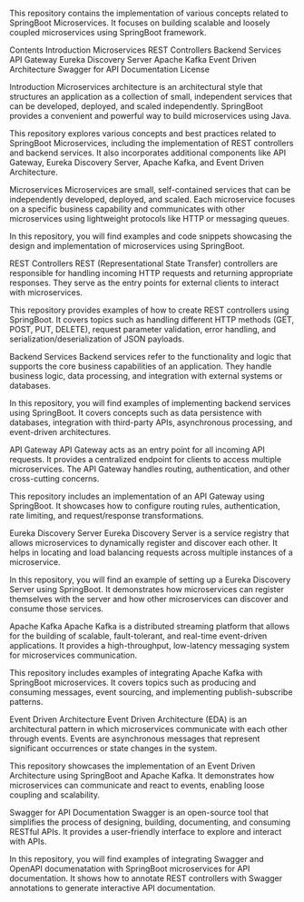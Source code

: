 This repository contains the implementation of various concepts related to SpringBoot Microservices. It focuses on building scalable and loosely coupled microservices using SpringBoot framework.

Contents
Introduction
Microservices
REST Controllers
Backend Services
API Gateway
Eureka Discovery Server
Apache Kafka
Event Driven Architecture
Swagger for API Documentation
License

Introduction
Microservices architecture is an architectural style that structures an application as a collection of small, independent services that can be developed, deployed, and scaled independently. SpringBoot provides a convenient and powerful way to build microservices using Java.

This repository explores various concepts and best practices related to SpringBoot Microservices, including the implementation of REST controllers and backend services. It also incorporates additional components like API Gateway, Eureka Discovery Server, Apache Kafka, and Event Driven Architecture.

Microservices
Microservices are small, self-contained services that can be independently developed, deployed, and scaled. Each microservice focuses on a specific business capability and communicates with other microservices using lightweight protocols like HTTP or messaging queues.

In this repository, you will find examples and code snippets showcasing the design and implementation of microservices using SpringBoot.

REST Controllers
REST (Representational State Transfer) controllers are responsible for handling incoming HTTP requests and returning appropriate responses. They serve as the entry points for external clients to interact with microservices.

This repository provides examples of how to create REST controllers using SpringBoot. It covers topics such as handling different HTTP methods (GET, POST, PUT, DELETE), request parameter validation, error handling, and serialization/deserialization of JSON payloads.

Backend Services
Backend services refer to the functionality and logic that supports the core business capabilities of an application. They handle business logic, data processing, and integration with external systems or databases.

In this repository, you will find examples of implementing backend services using SpringBoot. It covers concepts such as data persistence with databases, integration with third-party APIs, asynchronous processing, and event-driven architectures.

API Gateway
API Gateway acts as an entry point for all incoming API requests. It provides a centralized endpoint for clients to access multiple microservices. The API Gateway handles routing, authentication, and other cross-cutting concerns.

This repository includes an implementation of an API Gateway using SpringBoot. It showcases how to configure routing rules, authentication, rate limiting, and request/response transformations.

Eureka Discovery Server
Eureka Discovery Server is a service registry that allows microservices to dynamically register and discover each other. It helps in locating and load balancing requests across multiple instances of a microservice.

In this repository, you will find an example of setting up a Eureka Discovery Server using SpringBoot. It demonstrates how microservices can register themselves with the server and how other microservices can discover and consume those services.

Apache Kafka
Apache Kafka is a distributed streaming platform that allows for the building of scalable, fault-tolerant, and real-time event-driven applications. It provides a high-throughput, low-latency messaging system for microservices communication.

This repository includes examples of integrating Apache Kafka with SpringBoot microservices. It covers topics such as producing and consuming messages, event sourcing, and implementing publish-subscribe patterns.

Event Driven Architecture
Event Driven Architecture (EDA) is an architectural pattern in which microservices communicate with each other through events. Events are asynchronous messages that represent significant occurrences or state changes in the system.

This repository showcases the implementation of an Event Driven Architecture using SpringBoot and Apache Kafka. It demonstrates how microservices can communicate and react to events, enabling loose coupling and scalability.

Swagger for API Documentation
Swagger is an open-source tool that simplifies the process of designing, building, documenting, and consuming RESTful APIs. It provides a user-friendly interface to explore and interact with APIs.

In this repository, you will find examples of integrating Swagger and OpenAPI documenatation with SpringBoot microservices for API documentation. It shows how to annotate REST controllers with Swagger annotations to generate interactive API documentation.

